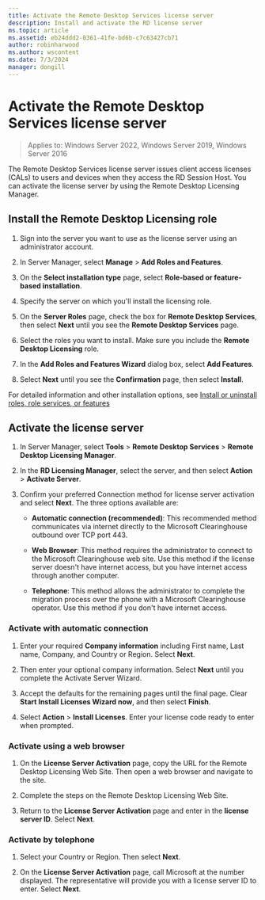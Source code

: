 ```yaml
---
title: Activate the Remote Desktop Services license server
description: Install and activate the RD license server
ms.topic: article
ms.assetid: eb24ddd2-0361-41fe-bd6b-c7c63427cb71
author: robinharwood
ms.author: wscontent
ms.date: 7/3/2024
manager: dongill
---
```

# Activate the Remote Desktop Services license server

>Applies to: Windows Server 2022, Windows Server 2019, Windows Server 2016

The Remote Desktop Services license server issues client access licenses (CALs) to users and devices when they access the RD Session Host. You can activate the license server by using the Remote Desktop Licensing Manager.

## Install the Remote Desktop Licensing role

1. Sign into the server you want to use as the license server using an administrator account.

1. In Server Manager, select **Manage** > **Add Roles and Features**.

1. On the **Select installation type** page, select **Role-based or feature-based installation**.

1. Specify the server on which you'll install the licensing role.

1. On the **Server Roles** page, check the box for **Remote Desktop Services**, then select **Next** until you see the **Remote Desktop Services** page.

1. Select the roles you want to install. Make sure you include the **Remote Desktop Licensing** role.

1. In the **Add Roles and Features Wizard** dialog box, select **Add Features**.

1. Select **Next** until you see the **Confirmation** page, then select **Install**.

For detailed information and other installation options, see [Install or uninstall roles, role services, or features](../../administration/server-manager/install-or-uninstall-roles-role-services-or-features.md)

## Activate the license server

1. In Server Manager, select **Tools** > **Remote Desktop Services** > **Remote Desktop Licensing Manager**.

1. In the **RD Licensing Manager**, select the server, and then select **Action** > **Activate Server**.

1. Confirm your preferred Connection method for license server activation and select **Next**. The three options available are:
    - **Automatic connection (recommended)**: This recommended method communicates via internet directly to the Microsoft Clearinghouse outbound over TCP port 443.

    - **Web Browser**: This method requires the administrator to connect to the Microsoft Clearinghouse web site. Use this method if the license server doesn't have internet access, but you have internet access through another computer.

    - **Telephone**: This method allows the administrator to complete the migration process over the phone with a Microsoft Clearinghouse operator. Use this method if you don't have internet access.
    
### Activate with automatic connection

1. Enter your required **Company information** including First name, Last name, Company, and Country or Region. Select **Next**.

1. Then enter your optional company information. Select **Next** until you complete the Activate Server Wizard.

1. Accept the defaults for the remaining pages until the final page. Clear **Start Install Licenses Wizard now**, and then select **Finish**.

1. Select **Action** > **Install Licenses**. Enter your license code ready to enter when prompted.

### Activate using a web browser

1. On the **License Server Activation** page, copy the URL for the Remote Desktop Licensing Web Site. Then open a web browser and navigate to the site.

1. Complete the steps on the Remote Desktop Licensing Web Site.

1. Return to the **License Server Activation** page and enter in the **license server ID**. Select **Next**.

### Activate by telephone

1. Select your Country or Region. Then select **Next**.

1. On the **License Server Activation** page, call Microsoft at the number displayed. The representative will provide you with a license server ID to enter. Select **Next**.

